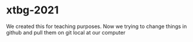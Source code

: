 # xtbg-2021

We created this for teaching purposes.
Now we trying to change things in github and pull them on git local at our computer

